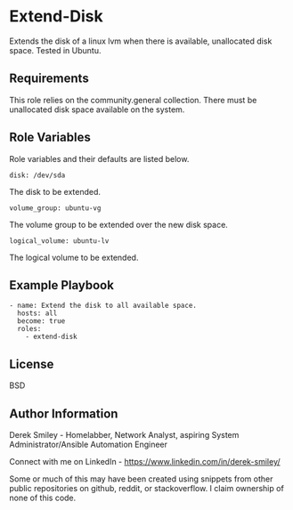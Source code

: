 Extend-Disk
=========

Extends the disk of a linux lvm when there is available, unallocated disk space. Tested in Ubuntu.

Requirements
------------

This role relies on the community.general collection. There must be unallocated disk space available on the system.

Role Variables
--------------

Role variables and their defaults are listed below.

    disk: /dev/sda

The disk to be extended.

    volume_group: ubuntu-vg

The volume group to be extended over the new disk space.

    logical_volume: ubuntu-lv

The logical volume to be extended.

Example Playbook
----------------

    - name: Extend the disk to all available space.
      hosts: all
      become: true
      roles:
        - extend-disk
License
-------

BSD

Author Information
------------------

Derek Smiley - Homelabber, Network Analyst, aspiring System Administrator/Ansible Automation Engineer

Connect with me on LinkedIn - https://www.linkedin.com/in/derek-smiley/

Some or much of this may have been created using snippets from other public repositories on github, reddit, or stackoverflow. I claim ownership of none of this code.